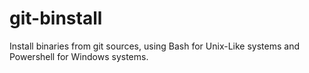 # git-binstall
Install binaries from git sources, using Bash for Unix-Like systems and Powershell for Windows systems.
